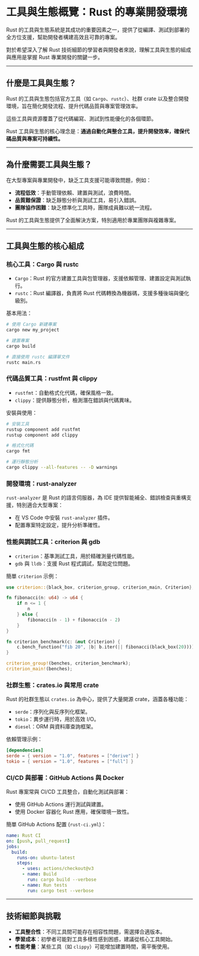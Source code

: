 # 工具與生態概覽：Rust 的專業開發環境

Rust 的工具與生態系統是其成功的重要因素之一，提供了從編譯、測試到部署的全方位支援，幫助開發者構建高效且可靠的專案。

對於希望深入了解 Rust 技術細節的學習者與開發者來說，理解工具與生態的組成與應用是掌握 Rust 專業開發的關鍵一步。

---

## 什麼是工具與生態？

Rust 的工具與生態包括官方工具（如 `Cargo`、`rustc`）、社群 crate 以及整合開發環境，旨在簡化開發流程、提升代碼品質與專案管理效率。

這些工具與資源覆蓋了從代碼編寫、測試到性能優化的各個環節。

Rust 工具與生態的核心理念是：**通過自動化與整合工具，提升開發效率，確保代碼品質與專案可持續性。**

---

## 為什麼需要工具與生態？

在大型專案與專業開發中，缺乏工具支援可能導致問題，例如：

- **流程低效**：手動管理依賴、建置與測試，浪費時間。
- **品質難保證**：缺乏靜態分析與測試工具，易引入錯誤。
- **團隊協作困難**：缺乏標準化工具時，團隊成員難以統一流程。

Rust 的工具與生態提供了全面解決方案，特別適用於專業團隊與複雜專案。

---

## 工具與生態的核心組成

### 核心工具：Cargo 與 rustc

- `Cargo`：Rust 的官方建置工具與包管理器，支援依賴管理、建置設定與測試執行。
- `rustc`：Rust 編譯器，負責將 Rust 代碼轉換為機器碼，支援多種後端與優化級別。

基本用法：

```bash
# 使用 Cargo 新建專案
cargo new my_project

# 建置專案
cargo build

# 直接使用 rustc 編譯單文件
rustc main.rs
```

### 代碼品質工具：rustfmt 與 clippy

- `rustfmt`：自動格式化代碼，確保風格一致。
- `clippy`：提供靜態分析，檢測潛在錯誤與代碼異味。

安裝與使用：

```bash
# 安裝工具
rustup component add rustfmt
rustup component add clippy

# 格式化代碼
cargo fmt

# 運行靜態分析
cargo clippy --all-features -- -D warnings
```

### 開發環境：rust-analyzer

`rust-analyzer` 是 Rust 的語言伺服器，為 IDE 提供智能補全、錯誤檢查與重構支援，特別適合大型專案：

- 在 VS Code 中安裝 `rust-analyzer` 插件。
- 配置專案特定設定，提升分析準確性。

### 性能與調試工具：criterion 與 gdb

- `criterion`：基準測試工具，用於精確測量代碼性能。
- `gdb` 與 `lldb`：支援 Rust 程式調試，幫助定位問題。

簡單 `criterion` 示例：

```rust
use criterion::{black_box, criterion_group, criterion_main, Criterion};

fn fibonacci(n: u64) -> u64 {
    if n <= 1 {
        n
    } else {
        fibonacci(n - 1) + fibonacci(n - 2)
    }
}

fn criterion_benchmark(c: &mut Criterion) {
    c.bench_function("fib 20", |b| b.iter(|| fibonacci(black_box(20))));
}

criterion_group!(benches, criterion_benchmark);
criterion_main!(benches);
```

### 社群生態：crates.io 與常用 crate

Rust 的社群生態以 `crates.io` 為中心，提供了大量開源 crate，涵蓋各種功能：

- `serde`：序列化與反序列化框架。
- `tokio`：異步運行時，用於高效 I/O。
- `diesel`：ORM 與資料庫查詢框架。

依賴管理示例：

```toml
[dependencies]
serde = { version = "1.0", features = ["derive"] }
tokio = { version = "1.0", features = ["full"] }
```

### CI/CD 與部署：GitHub Actions 與 Docker

Rust 專案常與 CI/CD 工具整合，自動化測試與部署：

- 使用 GitHub Actions 運行測試與建置。
- 使用 Docker 容器化 Rust 應用，確保環境一致性。

簡單 GitHub Actions 配置 (`rust-ci.yml`)：

```yaml
name: Rust CI
on: [push, pull_request]
jobs:
  build:
    runs-on: ubuntu-latest
    steps:
      - uses: actions/checkout@v3
      - name: Build
        run: cargo build --verbose
      - name: Run tests
        run: cargo test --verbose
```

---

## 技術細節與挑戰

- **工具整合性**：不同工具間可能存在相容性問題，需選擇合適版本。
- **學習成本**：初學者可能對工具多樣性感到困惑，建議從核心工具開始。
- **性能考量**：某些工具（如 `clippy`）可能增加建置時間，需平衡使用。